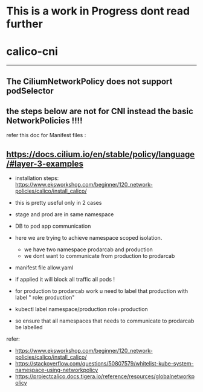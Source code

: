 # This is a work in Progress dont read further

# calico-cni


---

The CiliumNetworkPolicy does not support podSelector
---
the steps below are not for CNI instead the basic NetworkPolicies !!!!
---
refer this doc for Manifest files :

https://docs.cilium.io/en/stable/policy/language/#layer-3-examples
---

- installation steps:
https://www.eksworkshop.com/beginner/120_network-policies/calico/install_calico/

- this is pretty useful only in 2 cases
- stage and prod are in same namespace
- DB to pod app communication

- here we are trying to achieve namespace scoped isolation.
  * we have two namespace prodarcab and production
  * we dont want to communicate from production to prodarcab
- manifest file allow.yaml
- if applied it will block all traffic all pods !
- for production to prodarcab work u need to label that production with label " role: production"
- kubectl label namespace/production role=production
- so ensure that all namespaces that needs to communicate to prodarcab be labelled


refer:

- https://www.eksworkshop.com/beginner/120_network-policies/calico/install_calico/
- https://stackoverflow.com/questions/50807579/whitelist-kube-system-namespace-using-networkpolicy
- https://projectcalico.docs.tigera.io/reference/resources/globalnetworkpolicy
